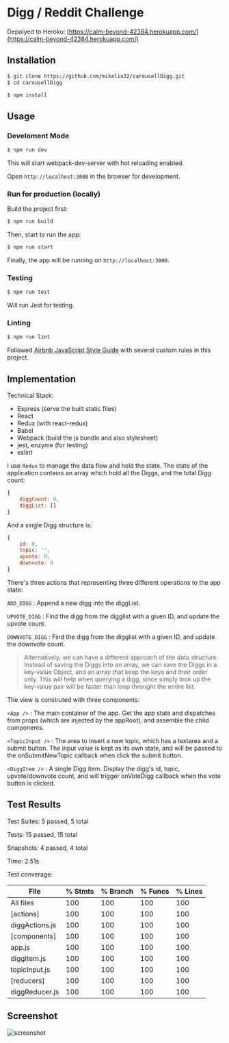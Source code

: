 # Digg / Reddit Challenge

Depolyed to Heroku:  [https://calm-beyond-42384.herokuapp.com/](https://calm-beyond-42384.herokuapp.com/)

## Installation

```bash
$ git clone https://github.com/mikeliu32/carousellDigg.git
$ cd carousellDigg

$ npm install
```


## Usage

### Develoment Mode

```bash
$ npm run dev
```

This will start webpack-dev-server with hot reloading enabled.

Open `http://localhost:3000` in the browser for development.


### Run for production (locally)
Build the project first:
```bash
$ npm run build
```

Then, start to run the app:
```bash
$ npm run start
```

Finally, the app will be running on `http://localhost:3000`.


### Testing
```bash
$ npm run test
```

Will run Jest for testing.


### Linting

```bash
$ npm run lint
```

Followed [Airbnb JavaScript Style Guide](https://github.com/airbnb/javascript) with several custom rules in this project.


## Implementation

Technical Stack:
- Express (serve the built static files)
- React
- Redux (with react-redux)
- Babel
- Webpack (build the js bundle and also stylesheet)
- jest, enzyme (for testing)
- eslint

I use `Redux` to manage the data flow and hold the state. The state of the application contains an array which hold all the Diggs, and the total Digg count:

```javascript
{
    diggCount: 0,
    diggList: []
}
```

And a single Digg structure is:

```javascript
{
    id: 0,
    topic: '',
    upvote: 0,
    downvote: 0
}
```



There's three actions that representing three different operations to the app state:

`ADD_DIGG` : Append a new digg into the diggList.

`UPVOTE_DIGG` : Find the digg from the digglist with a given ID, and update the upvote count.

`DOWNVOTE_DIGG` : Find the digg from the digglist with a given ID, and update the downvote count.


> Alternatively, we can have a different approach of the data structure.
> Instead of saving the Diggs into an array, we can save the Diggs in a key-value Object,
> and an array that keep the keys and their order only.
> This will help when querying a digg, since simply look up the key-value pair will be faster than loop throught the entire list.



The view is construted with three components:

`<App />` : The main container of the app. Get the app state and dispatches from props (which are injected by the appRoot), and assemble the child components.

`<TopicInput />` : The area to insert a new topic, which has a textarea and a submit button. The input value is kept as its own state, and will be passed to the onSubmitNewTopic callback when click the submit button.

`<DiggItem />` : A single Digg item. Display the digg's id, topic, upvote/downvote count, and will trigger onVoteDigg callback when the vote button is clicked.



## Test Results

Test Suites: 5 passed, 5 total

Tests:       15 passed, 15 total

Snapshots:   4 passed, 4 total

Time:        2.51s

Test converage:

File              |  % Stmts | % Branch |  % Funcs |  % Lines
------------------|----------|----------|----------|----------
All files         |      100 |      100 |      100 |      100
[actions]         |      100 |      100 |      100 |      100
   diggActions.js |      100 |      100 |      100 |      100
[components]      |      100 |      100 |      100 |      100
   app.js         |      100 |      100 |      100 |      100
   diggItem.js    |      100 |      100 |      100 |      100
   topicInput.js  |      100 |      100 |      100 |      100
[reducers]        |      100 |      100 |      100 |      100
   diggReducer.js |      100 |      100 |      100 |      100


## Screenshot

![screenshot](http://i.imgur.com/2Yi2krM.png)
